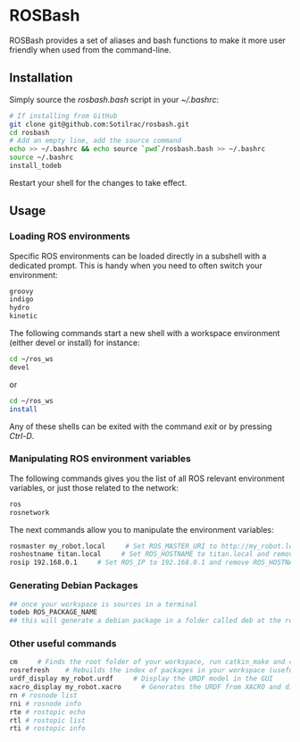 ROSBash
===================
ROSBash provides a set of aliases and bash functions to make it more user friendly when used from the command-line.

## Installation

Simply source the *rosbash.bash* script in your *~/.bashrc*:

```bash
# If installing from GitHub
git clone git@github.com:Sotilrac/rosbash.git
cd rosbash
# Add an empty line, add the source command
echo >> ~/.bashrc && echo source `pwd`/rosbash.bash >> ~/.bashrc
source ~/.bashrc
install_todeb
```
    
Restart your shell for the changes to take effect.

## Usage
### Loading ROS environments
Specific ROS environments can be loaded directly in a subshell with a dedicated prompt. This is handy when you need to often switch your environment:

```bash
groovy
indigo
hydro
kinetic
```

The following commands start a new shell with a workspace environment (either devel or install) for instance:

```bash
cd ~/ros_ws
devel
```

or

```bash
cd ~/ros_ws
install
```
    
Any of these shells can be exited with the command *exit* or by pressing *Ctrl-D*.

### Manipulating ROS environment variables
The following commands gives you the list of all ROS relevant environment variables, or just those related to the network:

```bash
ros
rosnetwork
```
The next commands allow you to manipulate the environment variables:

```bash
rosmaster my_robot.local     # Set ROS_MASTER_URI to http://my_robot.local:11311
roshostname titan.local     # Set ROS_HOSTNAME to titan.local and remove ROS_IP
rosip 192.168.0.1     # Set ROS_IP to 192.168.0.1 and remove ROS_HOSTNAME
```

### Generating Debian Packages
```bash
## once your workspace is sources in a terminal
todeb ROS_PACKAGE_NAME
## this will generate a debian package in a folder called deb at the root of your workspace.
```
    
### Other useful commands

```bash
cm     # Finds the root folder of your workspace, run catkin_make and comes back to current folder
rosrefresh    # Rebuilds the index of packages in your workspace (useful if your packages are not seen)
urdf_display my_robot.urdf     # Display the URDF model in the GUI
xacro_display my_robot.xacro     # Generates the URDF from XACRO and display it in GUI
rn # rosnode list
rni # rosnode info
rte # rostopic echo
rtl # rostopic list
rti # rostopic info
```
